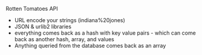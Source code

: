Rotten Tomatoes API

- URL encode your strings (indiana%20jones)
- JSON & urlib2 libraries
- everything comes back as a hash with key value pairs - which can come back as   another hash, array, and values
- Anything queried from the database comes back as an array

